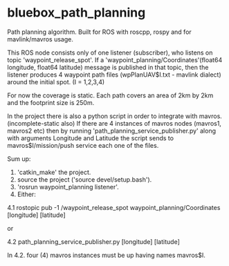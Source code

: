 # bluebox_path_planning
Path planning algorithm. Built for ROS with roscpp, rospy and for mavlink/mavros usage.

This ROS node consists only of one listener (subscriber), who listens on topic 'waypoint_release_spot'.
If a 'waypoint_planning/Coordinates'(float64 longitude, float64 latitude) message is published in that topic,
then the listener produces 4 waypoint path files (wpPlanUAV$I.txt - mavlink dialect) around the initial spot. 
(I = 1,2,3,4)

For now the coverage is static. Each path covers an area of 2km by 2km and the footprint size is 250m.

In the project there is also a python script in order to integrate with mavros. (incomplete-static also)
If there are 4 instances of mavros nodes (mavros1, mavros2 etc)
then by running 'path_planning_service_publisher.py' along with arguments Longitude and Latitude
the script sends to mavros$I/mission/push service each one of the files.

Sum up:

1. 'catkin_make' the project.
2. source the project ('source devel/setup.bash').
3. 'rosrun waypoint_planning listener'.
4. Either:
 

  4.1 rostopic pub -1 /waypoint_release_spot waypoint_planning/Coordinates [longitude] [latitude]

 or

  4.2 path_planning_service_publisher.py [longitude] [latitude]


In 4.2. four (4) mavros instances must be up having names mavros$I.
